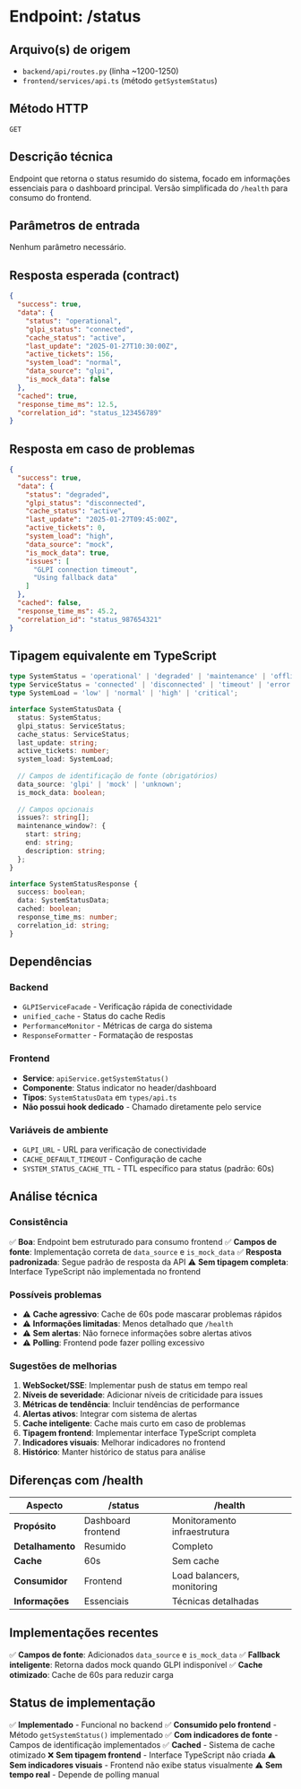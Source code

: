 # Endpoint: /status

## Arquivo(s) de origem
- `backend/api/routes.py` (linha ~1200-1250)
- `frontend/services/api.ts` (método `getSystemStatus`)

## Método HTTP
`GET`

## Descrição técnica
Endpoint que retorna o status resumido do sistema, focado em informações essenciais para o dashboard principal. Versão simplificada do `/health` para consumo do frontend.

## Parâmetros de entrada
Nenhum parâmetro necessário.

## Resposta esperada (contract)
```json
{
  "success": true,
  "data": {
    "status": "operational",
    "glpi_status": "connected",
    "cache_status": "active",
    "last_update": "2025-01-27T10:30:00Z",
    "active_tickets": 156,
    "system_load": "normal",
    "data_source": "glpi",
    "is_mock_data": false
  },
  "cached": true,
  "response_time_ms": 12.5,
  "correlation_id": "status_123456789"
}
```

## Resposta em caso de problemas
```json
{
  "success": true,
  "data": {
    "status": "degraded",
    "glpi_status": "disconnected",
    "cache_status": "active",
    "last_update": "2025-01-27T09:45:00Z",
    "active_tickets": 0,
    "system_load": "high",
    "data_source": "mock",
    "is_mock_data": true,
    "issues": [
      "GLPI connection timeout",
      "Using fallback data"
    ]
  },
  "cached": false,
  "response_time_ms": 45.2,
  "correlation_id": "status_987654321"
}
```

## Tipagem equivalente em TypeScript
```typescript
type SystemStatus = 'operational' | 'degraded' | 'maintenance' | 'offline';
type ServiceStatus = 'connected' | 'disconnected' | 'timeout' | 'error';
type SystemLoad = 'low' | 'normal' | 'high' | 'critical';

interface SystemStatusData {
  status: SystemStatus;
  glpi_status: ServiceStatus;
  cache_status: ServiceStatus;
  last_update: string;
  active_tickets: number;
  system_load: SystemLoad;
  
  // Campos de identificação de fonte (obrigatórios)
  data_source: 'glpi' | 'mock' | 'unknown';
  is_mock_data: boolean;
  
  // Campos opcionais
  issues?: string[];
  maintenance_window?: {
    start: string;
    end: string;
    description: string;
  };
}

interface SystemStatusResponse {
  success: boolean;
  data: SystemStatusData;
  cached: boolean;
  response_time_ms: number;
  correlation_id: string;
}
```

## Dependências

### Backend
- `GLPIServiceFacade` - Verificação rápida de conectividade
- `unified_cache` - Status do cache Redis
- `PerformanceMonitor` - Métricas de carga do sistema
- `ResponseFormatter` - Formatação de respostas

### Frontend
- **Service**: `apiService.getSystemStatus()`
- **Componente**: Status indicator no header/dashboard
- **Tipos**: `SystemStatusData` em `types/api.ts`
- **Não possui hook dedicado** - Chamado diretamente pelo service

### Variáveis de ambiente
- `GLPI_URL` - URL para verificação de conectividade
- `CACHE_DEFAULT_TIMEOUT` - Configuração de cache
- `SYSTEM_STATUS_CACHE_TTL` - TTL específico para status (padrão: 60s)

## Análise técnica

### Consistência
✅ **Boa**: Endpoint bem estruturado para consumo frontend
✅ **Campos de fonte**: Implementação correta de `data_source` e `is_mock_data`
✅ **Resposta padronizada**: Segue padrão de resposta da API
⚠️ **Sem tipagem completa**: Interface TypeScript não implementada no frontend

### Possíveis problemas
- ⚠️ **Cache agressivo**: Cache de 60s pode mascarar problemas rápidos
- ⚠️ **Informações limitadas**: Menos detalhado que `/health`
- ⚠️ **Sem alertas**: Não fornece informações sobre alertas ativos
- ⚠️ **Polling**: Frontend pode fazer polling excessivo

### Sugestões de melhorias
1. **WebSocket/SSE**: Implementar push de status em tempo real
2. **Níveis de severidade**: Adicionar níveis de criticidade para issues
3. **Métricas de tendência**: Incluir tendências de performance
4. **Alertas ativos**: Integrar com sistema de alertas
5. **Cache inteligente**: Cache mais curto em caso de problemas
6. **Tipagem frontend**: Implementar interface TypeScript completa
7. **Indicadores visuais**: Melhorar indicadores no frontend
8. **Histórico**: Manter histórico de status para análise

## Diferenças com /health

| Aspecto | /status | /health |
|---------|---------|----------|
| **Propósito** | Dashboard frontend | Monitoramento infraestrutura |
| **Detalhamento** | Resumido | Completo |
| **Cache** | 60s | Sem cache |
| **Consumidor** | Frontend | Load balancers, monitoring |
| **Informações** | Essenciais | Técnicas detalhadas |

## Implementações recentes
✅ **Campos de fonte**: Adicionados `data_source` e `is_mock_data`
✅ **Fallback inteligente**: Retorna dados mock quando GLPI indisponível
✅ **Cache otimizado**: Cache de 60s para reduzir carga

## Status de implementação
✅ **Implementado** - Funcional no backend
✅ **Consumido pelo frontend** - Método `getSystemStatus()` implementado
✅ **Com indicadores de fonte** - Campos de identificação implementados
✅ **Cached** - Sistema de cache otimizado
❌ **Sem tipagem frontend** - Interface TypeScript não criada
⚠️ **Sem indicadores visuais** - Frontend não exibe status visualmente
⚠️ **Sem tempo real** - Depende de polling manual